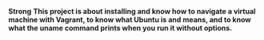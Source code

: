 **Strong** __This project is about installing and know how to navigate a virtual machine with Vagrant, to know what Ubuntu is and means, and to know what the uname command prints when you run it without options.__ 
